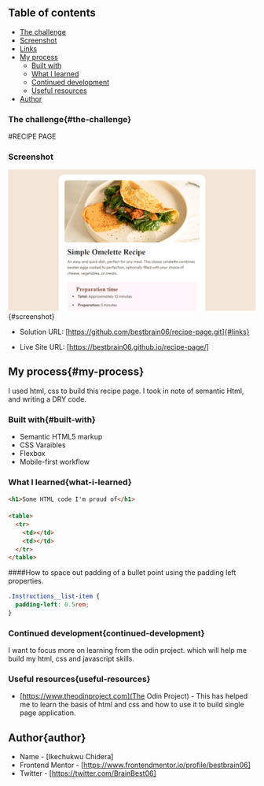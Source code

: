 ## Table of contents

- [The challenge](#the-challenge)
- [Screenshot](#screenshot)
- [Links](#links)
- [My process](#my-process)
  - [Built with](#built-with)
  - [What I learned](#what-i-learned)
  - [Continued development](#continued-development)
  - [Useful resources](#useful-resources)
- [Author](#author)

### The challenge{#the-challenge}

#RECIPE PAGE

### Screenshot

![Website screenshot](assets/images/recipe-page.png){#screenshot}

- Solution URL: [https://github.com/bestbrain06/recipe-page.git]{#links}

- Live Site URL: [https://bestbrain06.github.io/recipe-page/]

## My process{#my-process}

I used html, css to build this recipe page. I took in note of semantic Html, and writing a DRY code.

### Built with{#built-with}

- Semantic HTML5 markup
- CSS Varaibles
- Flexbox
- Mobile-first workflow

### What I learned{what-i-learned}

```html
<h1>Some HTML code I'm proud of</h1>

<table>
  <tr>
    <td></td>
    <td></td>
  </tr>
</table>
```

####How to space out padding of a bullet point using the padding left properties.

```css
.Instructions__list-item {
  padding-left: 0.5rem;
}
```

### Continued development{continued-development}

I want to focus more on learning from the odin project. which will help me build my html, css and javascript skills.

### Useful resources{useful-resources}

- [https://www.theodinproject.com](The Odin Project) - This has helped me to learn the basis of html and css and how to use it to build single page application.

## Author{author}

- Name - [Ikechukwu Chidera]
- Frontend Mentor - [https://www.frontendmentor.io/profile/bestbrain06]
- Twitter - [https://twitter.com/BrainBest06]
